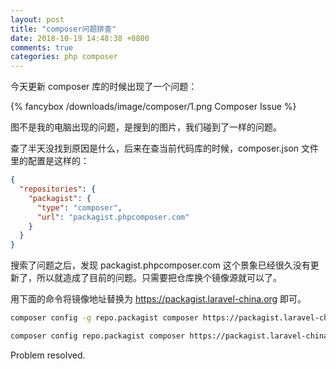 ```yaml
---
layout: post
title: "composer问题排查"
date: 2018-10-19 14:48:38 +0800
comments: true
categories: php composer
---
```

今天更新 composer 库的时候出现了一个问题：

{% fancybox /downloads/image/composer/1.png Composer Issue %}

图不是我的电脑出现的问题，是搜到的图片，我们碰到了一样的问题。

<!-- more -->

查了半天没找到原因是什么，后来在查当前代码库的时候，composer.json 文件里的配置是这样的：

``` json
{
  "repositories": {
    "packagist": {
      "type": "composer",
      "url": "packagist.phpcomposer.com"
    }
  }
}
```

搜索了问题之后，发现 packagist.phpcomposer.com 这个景象已经很久没有更新了，所以就造成了目前的问题。只需要把仓库换个镜像源就可以了。

用下面的命令将镜像地址替换为 https://packagist.laravel-china.org 即可。

``` bash
composer config -g repo.packagist composer https://packagist.laravel-china.org

composer config repo.packagist composer https://packagist.laravel-china.org
```

Problem resolved.
